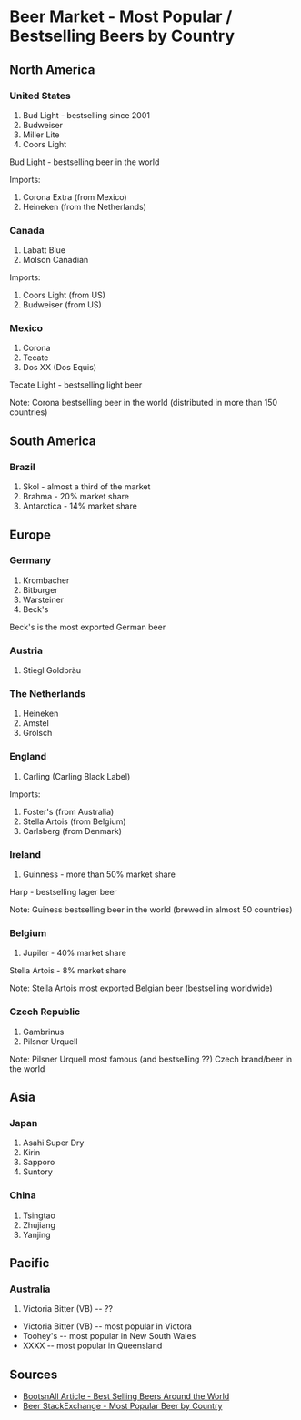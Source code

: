 # Beer Market - Most Popular / Bestselling Beers by Country

## North America

### United States

1. Bud Light  - bestselling since 2001
2. Budweiser
3. Miller Lite
4. Coors Light

Bud Light - bestselling beer in the world 

Imports:
1.  Corona Extra (from Mexico)
2.  Heineken (from the Netherlands)

### Canada

1. Labatt Blue
2. Molson Canadian

Imports:
1. Coors Light (from US)
2. Budweiser (from US)

### Mexico

1. Corona
2. Tecate
3. Dos XX (Dos Equis)

Tecate Light - bestselling light beer

Note: Corona bestselling beer in the world (distributed in more than 150 countries)



## South America

### Brazil

1. Skol   - almost a third of the market
2. Brahma - 20% market share
3. Antarctica - 14% market share


## Europe

### Germany

1. Krombacher
2. Bitburger
3. Warsteiner
4. Beck's

Beck's is the most exported German beer


### Austria

1. Stiegl Goldbräu

### The Netherlands

1. Heineken
2. Amstel
3. Grolsch

### England

1. Carling (Carling Black Label)

Imports:
1. Foster's  (from Australia)
2. Stella Artois (from Belgium)
3. Carlsberg (from Denmark)

### Ireland

1. Guinness  - more than 50% market share

Harp  - bestselling lager beer

Note: Guiness bestselling beer in the world (brewed in almost 50 countries)

### Belgium

1. Jupiler - 40% market share

Stella Artois  - 8% market share

Note: Stella Artois most exported Belgian beer (bestselling worldwide)
 
### Czech Republic

1. Gambrinus
2. Pilsner Urquell

Note: Pilsner Urquell most famous (and bestselling ??) Czech brand/beer in the world

## Asia

### Japan

1. Asahi Super Dry
2. Kirin
3. Sapporo
4. Suntory

### China

1. Tsingtao
2. Zhujiang 
3. Yanjing


## Pacific

### Australia

1. Victoria Bitter (VB)   -- ??

- Victoria Bitter (VB)  -- most popular in Victora
- Toohey's   -- most popular in New South Wales
- XXXX       -- most popular in Queensland


## Sources

- [BootsnAll Article - Best Selling Beers Around the World](http://www.bootsnall.com/articles/08-08/best-selling-beers-around-the-world.html)
- [Beer StackExchange - Most Popular Beer by Country](http://beer.stackexchange.com/questions/2168/most-popular-beer-by-country)


